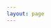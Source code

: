 ```yaml
---
layout: page
---
```


<script setup>

</script>

<style>
.support_page {
    display: flex;
    justify-content: center;
    align-items: center;
    margin-top: 40px;
}
.passed-img {
  width: 400px;
  height:auto;
}
</style>

<VPTeamPage class="support_page">
 <!-- <img class="passed-img" src="https://raw.githubusercontent.com/escfex/carlos-blog/main/docs/interview/images/pass.png"></img> -->
</VPTeamPage>
